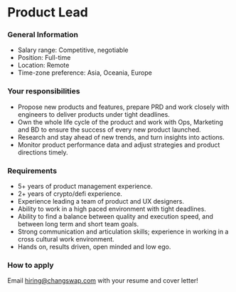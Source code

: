 # Product Lead

### General Information

* Salary range: Competitive, negotiable
* Position: Full-time
* Location: Remote
* Time-zone preference: Asia, Oceania, Europe&#x20;

### Your responsibilities

* Propose new products and features, prepare PRD and work closely with engineers to deliver products under tight deadlines.
* Own the whole life cycle of the product and work with Ops, Marketing and BD to ensure the success of every new product launched.
* Research and stay ahead of new trends, and turn insights into actions.
* Monitor product performance data and adjust strategies and product directions timely.

### Requirements&#x20;

* 5+ years of product management experience.
* 2+ years of crypto/defi experience.
* Experience leading a team of product and UX designers.
* Ability to work in a high paced environment with tight deadlines.
* Ability to find a balance between quality and execution speed, and between long term and short team goals.
* Strong communication and articulation skills; experience in working in a cross cultural work environment.
* Hands on, results driven, open minded and low ego.

### How to apply

Email hiring@changswap.com with your resume and cover letter!
